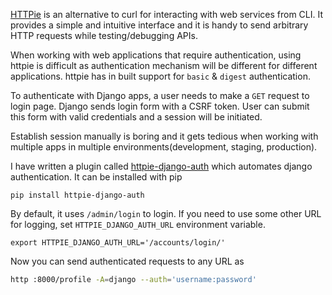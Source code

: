<!--
.. title: Django Tips & Tricks #7 - Django Auth Plugin For HTTPie
.. slug: django-auth-plugin-for-httpie
.. date: 2017-04-20 15:00:28 UTC
.. tags: python, django, django-tips-tricks
.. category: tech, programming, python
.. link:
.. description: how to authenticate django web app using httpie?
.. type: text
-->

[HTTPie](https://pypi.python.org/pypi/httpie) is an alternative to curl for interacting with web services from CLI. It provides a simple and intuitive interface and it is handy to send arbitrary HTTP requests while testing/debugging APIs.

When working with web applications that require authentication, using httpie is  difficult as authentication mechanism will be different for different applications. httpie has in built support for `basic` & `digest` authentication.

To authenticate with Django apps, a user needs to make a `GET` request to login page. Django sends login form with a CSRF token. User can submit this form with valid credentials and a session will be initiated.

Establish session manually is boring and it gets tedious when working with multiple apps in multiple environments(development, staging, production).

I have written a plugin called [httpie-django-auth](https://pypi.python.org/pypi/httpie-django-auth) which automates django authentication. It can be installed with pip

```shell
pip install httpie-django-auth
```

By default, it uses `/admin/login` to login. If you need to use some other URL for logging, set `HTTPIE_DJANGO_AUTH_URL` environment variable.

```shell
export HTTPIE_DJANGO_AUTH_URL='/accounts/login/'
```

Now you can send authenticated requests to any URL as

```sh
http :8000/profile -A=django --auth='username:password'
```
